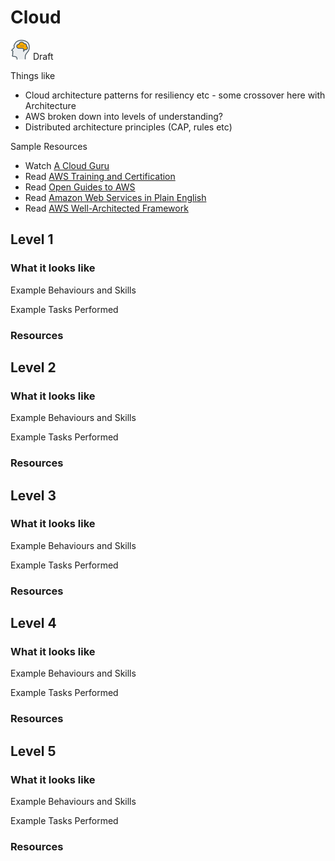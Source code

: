 # Cloud
![Draft](../Images/head-brains.png) Draft  

Things like
- Cloud architecture patterns for resiliency etc - some crossover here with Architecture
- AWS broken down into levels of understanding?
- Distributed architecture principles (CAP, rules etc)

Sample Resources

- Watch [A Cloud Guru](https://acloud.guru/)
- Read [AWS Training and Certification](https://www.aws.training/)
- Read [Open Guides to AWS](https://github.com/open-guides/og-aws)
- Read [Amazon Web Services in Plain English](https://www.expeditedssl.com/aws-in-plain-english)
- Read [AWS Well-Architected Framework](https://d0.awsstatic.com/whitepapers/architecture/AWS_Well-Architected_Framework.pdf)

## Level 1

### What it looks like

Example Behaviours and Skills

Example Tasks Performed

### Resources

## Level 2

### What it looks like

Example Behaviours and Skills

Example Tasks Performed

### Resources

## Level 3

### What it looks like

Example Behaviours and Skills

Example Tasks Performed

### Resources

## Level 4

### What it looks like

Example Behaviours and Skills

Example Tasks Performed

### Resources

## Level 5

### What it looks like

Example Behaviours and Skills

Example Tasks Performed

### Resources